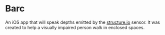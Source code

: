 # Barc

An iOS app that will speak depths emitted by the [structure.io] sensor. It was created to help a visually impaired person walk in enclosed spaces.

[structure.io]: http://structure.io/



